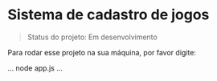 # Sistema de cadastro de jogos

> Status do projeto: Em desenvolvimento

Para rodar esse projeto na sua máquina, por favor digite: 

...
node app.js
...
